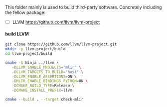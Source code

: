This folder mainly is used to build third-party software. Concretely including the fellow package:

- [ ] LLVM https://github.com/llvm/llvm-project

#### build LLVM

``` bash
git clone https://github.com/llvm/llvm-project.git
mkdir -p llvm-project/build
cd llvm-project/build

cmake -G Ninja ../llvm \
   -DLLVM_ENABLE_PROJECTS="mlir" \
   -DLLVM_TARGETS_TO_BUILD="host" \
   -DLLVM_ENABLE_ASSERTIONS=ON \
   -DMLIR_ENABLE_BINDINGS_PYTHON=ON \
   -DCMAKE_BUILD_TYPE=Release \
   -DCMAKE_INSTALL_PREFIX=llvm

cmake --build . --target check-mlir
```


